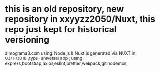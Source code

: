 this is an old repository, new repository in xxyyzz2050/Nuxt, this repo just kept for historical versioning
==================================
almogtama3.com using: Node.js & Nuxt.js
generated via NUXT in: 03/11/2018 ,type=universal app ; using: express,bootstrap,axios,eslint,prettier,webpack,git,nodemon,
